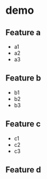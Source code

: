 # demo

## Feature a
  - a1
  - a2
  - a3

## Feature b
  - b1
  - b2
  - b3

## Feature c
  - c1
  - c2
  - c3

## Feature d